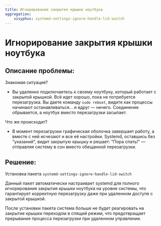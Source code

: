 ```yaml
---
title: Игнорирование закрытия крышки ноутбука
aggregation:
    sisyphus: systemd-settings-ignore-handle-lid-switch
---
```




# Игнорирование закрытия крышки ноутбука

## Описание проблемы:

Знакомая ситуация?
- Вы удаленно подключаетесь к своему ноутбуку, который работает с закрытой крышкой. Всё идет хорошо, пока не потребуется перезагрузка. Вы даете команду `sudo reboot`, видите как процессы начинают останавливаться... и вдруг — ничего. Соединение обрывается, а ноутбук вместо перезагрузки засыпает.

Что же происходит?
- В момент перезагрузки графическая оболочка завершает работу, а вместе с ней исчезают и все её настройки. 
Systemd, оставшись без "указаний", видит закрытую крышку и решает: "Пора спать!" — отправляя систему в сон вместо обещанной перезагрузки.


## Решение:

Установка пакета `systemd-settings-ignore-handle-lid-switch`

Данный пакет автоматически настраивает systemd для полного игнорирования закрытия крышки ноутбука на уровне системы, что гарантирует корректную перезагрузку даже при удаленном доступе с закрытой крышкой.


<!--@include: @apps/.parts/install/content-repo.md-->

После установки пакета система больше не будет реагировать на закрытие крышки переходом в спящий режим, что предотвращает прерывание процесса перезагрузки при удаленном управлении.

